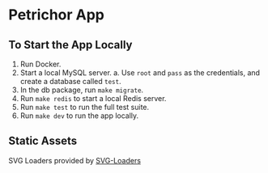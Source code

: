 # Petrichor App

## To Start the App Locally

1. Run Docker.
2. Start a local MySQL server.
   a. Use `root` and `pass` as the credentials, and create a database called `test`.
3. In the db package, run `make migrate`.
4. Run `make redis` to start a local Redis server.
5. Run `make test` to run the full test suite.
6. Run `make dev` to run the app locally.

## Static Assets

SVG Loaders provided by [SVG-Loaders](https://github.com/SamHerbert/SVG-Loaders)
